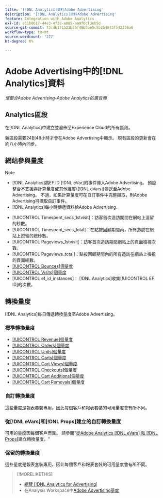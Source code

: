 ```yaml
---
title: '[!DNL Analytics]資料Adobe Advertising'
description: '[!DNL Analytics]資料Adobe Advertising'
feature: Integration with Adobe Analytics
exl-id: e11b0617-44e3-4f28-a065-aa9f6cf3eb5d
source-git-commit: 73cdb171523b55f48b5ae5c5b2b4843f542336a6
workflow-type: tm+mt
source-wordcount: '277'
ht-degree: 0%

---
```


# Adobe Advertising中的[!DNL Analytics]資料

*僅整合Adobe Advertising-Adobe Analytics的廣告商*

## Analytics區段

在[!DNL Analytics]中建立並發佈至Experience Cloud的所有區段。

新區段需要24到48小時才會在Adobe Advertising中顯示。 現有區段的更新會在約八小時內同步。

<!-- I added "metric" to some of the links below, even though it looks redundant, because of syntax limitations: If you use [!DNL] or [!UICONTROL] as the sole text of a link (such as [[!UICONTROL Revenue]], the tag is included in the link text (such as "[!UICONTROL Revenue]") when it's published. -->

## 網站參與量度

>[!NOTE]
>
>* [!DNL Analytics]將EF ID [!DNL eVar]的事件傳入Adobe Advertising。  預設整合不支援將計算量度或其他維度([!DNL eVars])傳送至Adobe Advertising。 不過，如果計算量度可在自訂事件中完整擷取，則Adobe Advertising可擷取自訂事件。
>* [!DNL Analytics]每小時傳遞資料給Adobe Advertising。

* [!UICONTROL Timespent_secs_1stvisit]：訪客首次造訪期間在網站上逗留的秒數。
* [!UICONTROL Timespent_secs_total]：在點按回顧期間內，所有造訪在網站上逗留的總秒數。
* [!UICONTROL Pageviews_1stvisit]：訪客首次造訪期間網站上的頁面檢視次數。
* [!UICONTROL Pageviews_total]：點按回顧期間內的所有造訪在網站上檢視的頁面總數。
* [[!UICONTROL Bounces]個量度](https://experienceleague.adobe.com/docs/analytics/components/metrics/bounces.html)
* [[!UICONTROL Visits]個量度](https://experienceleague.adobe.com/docs/analytics/components/metrics/visits.html)
* [!UICONTROL ef_id_instances]： [!DNL Analytics]收集[!UICONTROL EF ID]的次數。

## 轉換量度

[!DNL Analytics]每日傳遞轉換量度至Adobe Advertising。

### 標準轉換量度

* [[!UICONTROL Revenue]個量度](https://experienceleague.adobe.com/docs/analytics/components/metrics/revenue.html)
* [[!UICONTROL Orders]個量度](https://experienceleague.adobe.com/docs/analytics/components/metrics/orders.html)
* [[!UICONTROL Units]個量度](https://experienceleague.adobe.com/docs/analytics/components/metrics/units.html)
* [[!UICONTROL Carts]個量度](https://experienceleague.adobe.com/docs/analytics/components/metrics/carts.html)
* [[!UICONTROL Cart Views]個量度](https://experienceleague.adobe.com/docs/analytics/components/metrics/cart-views.html)
* [[!UICONTROL Checkouts]個量度](https://experienceleague.adobe.com/docs/analytics/components/metrics/checkouts.html)
* [[!UICONTROL Cart Additions]個量度](https://experienceleague.adobe.com/docs/analytics/components/metrics/cart-additions.html)
* [[!UICONTROL Cart Removals]個量度](https://experienceleague.adobe.com/docs/analytics/components/metrics/cart-removals.html)

### 自訂轉換量度

這些量度是報表套裝專用，因此每個客戶和報表套裝的可用量度會有所不同。

### 從[!DNL eVars]和[!DNL Props]建立的自訂轉換量度

可用的量度因每個客戶而異。 請參閱&quot;[從Adobe Analytics [!DNL eVars] 和 [!DNL Props]](/help/integrations/analytics/conversion-metrics-from-evars.md)建立轉換量度。&quot;

### 保留的轉換量度

這些量度是報表套裝專用，因此每個客戶和報表套裝的可用量度會有所不同。

>[!MORELIKETHIS]
>
>* [總覽 [!DNL Analytics for Advertising]](overview.md)
>* 在Analysis Workspace中[Adobe Advertising量度](/help/integrations/analytics/advertising-metrics-in-analytics.md)
